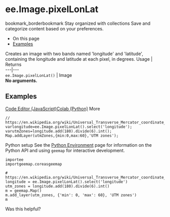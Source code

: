  
#  ee.Image.pixelLonLat
bookmark_borderbookmark Stay organized with collections  Save and categorize content based on your preferences.
  * On this page
  * [Examples](https://developers.google.com/earth-engine/apidocs/ee-image-pixellonlat#examples)


Creates an image with two bands named 'longitude' and 'latitude', containing the longitude and latitude at each pixel, in degrees.
Usage | Returns  
---|---  
`ee.Image.pixelLonLat()` | Image  
**No arguments.**
## Examples
[Code Editor (JavaScript)](https://developers.google.com/earth-engine/apidocs/ee-image-pixellonlat#code-editor-javascript-sample)[Colab (Python)](https://developers.google.com/earth-engine/apidocs/ee-image-pixellonlat#colab-python-sample) More
```
// https://en.wikipedia.org/wiki/Universal_Transverse_Mercator_coordinate_system
varlongitude=ee.Image.pixelLonLat().select('longitude');
varutmZones=longitude.add(180).divide(6).int();
Map.addLayer(utmZones,{min:0,max:60},'UTM zones');
```
Python setup
See the [ Python Environment](https://developers.google.com/earth-engine/guides/python_install) page for information on the Python API and using `geemap` for interactive development.
```
importee
importgeemap.coreasgeemap
```
```
# https://en.wikipedia.org/wiki/Universal_Transverse_Mercator_coordinate_system
longitude = ee.Image.pixelLonLat().select('longitude')
utm_zones = longitude.add(180).divide(6).int()
m = geemap.Map()
m.add_layer(utm_zones, {'min': 0, 'max': 60}, 'UTM zones')
m
```

Was this helpful?
